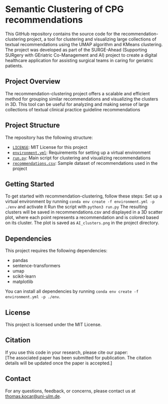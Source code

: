 # Semantic Clustering of CPG recommendations
This GitHub repository contains the source code for the recommendation-clustering project, a tool for clustering and visualizing large collections of textual recommendations using the UMAP algorithm and KMeans clustering. The project was developed as part of the SURGE-Ahead (Supporting SURgery with GEriatric Co-Management and AI) project to create a digital healthcare application for assisting surgical teams in caring for geriatric patients.

## Project Overview
The recommendation-clustering project offers a scalable and efficient method for grouping similar recommendations and visualizing the clusters in 3D. This tool can be useful for analyzing and making sense of large collections of textual clinical practice guideline recommendations

## Project Structure
The repository has the following structure:
- [`LICENSE`](./LICENSE): MIT License for this project
- [`environment.yml`](./environment.yml): Requirements for setting up a virtual environment
- [`run.py`](./run.py): Main script for clustering and visualizing recommendations
- [`recommendations.csv`](./recommendations.csv): Sample dataset of recommendations used in the project

## Getting Started
To get started with recommendation-clustering, follow these steps:
Set up a virtual environment by running `conda env create -f environment.yml -p ./env` and activate it
Run the script with `python3 run.py`
The resulting clusters will be saved in recommendations.csv and displayed in a 3D scatter plot, where each point represents a recommendation and is colored based on its cluster. The plot is saved as `AI_clusters.png` in the project directory.

## Dependencies
This project requires the following dependencies:
- pandas
- sentence-transformers
- umap
- scikit-learn
- matplotlib

You can install all dependencies by running `conda env create -f environment.yml -p ./env`.

## License
This project is licensed under the MIT License.

## Citation
If you use this code in your research, please cite our paper: \
[The associated paper has been submitted for publication. The citation details will be updated once the paper is accepted.]

## Contact
For any questions, feedback, or concerns, please contact us at thomas.kocar@uni-ulm.de.
